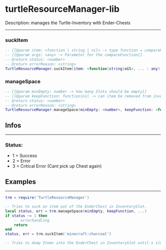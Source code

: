 # turtleResourceManager-lib

Description: manages the Turtle-Inventory with Ender-Chests

---

### suckItem

```lua
-- [[@param item: <function | string | nil> -> type function = compareFunction which returns <boolean>]]
-- [[@param args: <any> -> Parameter for the compareFunction]]
-- @return status: <number>
-- @return errorReason: <string>
TurtleResourceManager.suckItem(item: <function|string|nil>, ... : any) : status, errorReason
```

### manageSpace

```lua
-- [[@param minEmpty: number -> how many Slots should be empty]]
-- [[@param keepFunction: function|nil -> can item be removed from inventory? first parameter is the current item, next one(s) is arg, unpacked]]
-- @return status: <number>
-- @return errorReason: <string>
TurtleResourceManager.manageSpace(minEmpty: <number>, keepFunction: <function|nil>, ...)
```

## Infos

---

### Status:

- 1 = Success
- 2 = Error
- 3 = Critical Error (Cant pick up Chest again)

## Examples

---

```lua
trm = require('TurtleResourceManager')

-- Tries to suck an item out of the EnderChest in InventorySlot.
local status, err = trm.manageSpace(minEmpty, keepFunction, ...)
if status ~= 1 then
    -- errorhandling
    return
end
status, err = trm.suckItem('minecraft:charcoal')

-- Tries to dump Items into the EnderChest in InventorySlot until x slots are free
```

